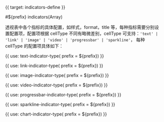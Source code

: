 {{ target: indicators-define }}

#${prefix} indicators(Array)

透视表中各个指标的具体配置，如样式，format，title 等，每种指标需要分别设置配置项，配置项根据 cellType 不同有略微差别，cellType 可支持：`'text' | 'link' | 'image' | 'video' | 'progressbar' | 'sparkline'`， 每种 cellType 的配置项具体如下：

{{ use: text-indicator-type(
    prefix = ${prefix}) }}

{{ use: link-indicator-type(
    prefix = ${prefix}) }}

{{ use: image-indicator-type(
    prefix = ${prefix}) }}

{{ use: video-indicator-type(
    prefix = ${prefix}) }}

{{ use: progressbar-indicator-type(
    prefix = ${prefix}) }}

{{ use: sparkline-indicator-type(
    prefix = ${prefix}) }}

{{ use: chart-indicator-type(
    prefix = ${prefix}) }}
